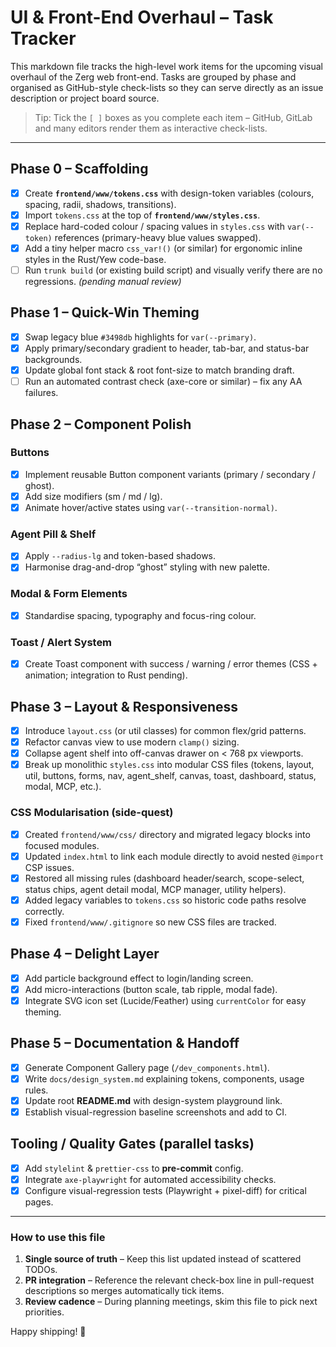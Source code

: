 # UI & Front-End Overhaul – Task Tracker

This markdown file tracks the high-level work items for the upcoming visual overhaul of the Zerg web front-end.  Tasks are grouped by phase and organised as GitHub-style check-lists so they can serve directly as an issue description or project board source.

> Tip: Tick the `[ ]` boxes as you complete each item – GitHub, GitLab and many editors render them as interactive check-lists.

---

## Phase 0 – Scaffolding

- [x] Create **`frontend/www/tokens.css`** with design-token variables (colours, spacing, radii, shadows, transitions).
- [x] Import `tokens.css` at the top of **`frontend/www/styles.css`**.
- [x] Replace hard-coded colour / spacing values in `styles.css` with `var(--token)` references (primary-heavy blue values swapped).
- [x] Add a tiny helper macro `css_var!()` (or similar) for ergonomic inline styles in the Rust/Yew code-base.
- [ ] Run `trunk build` (or existing build script) and visually verify there are no regressions. *(pending manual review)*

## Phase 1 – Quick-Win Theming

- [x] Swap legacy blue `#3498db` highlights for `var(--primary)`.
- [x] Apply primary/secondary gradient to header, tab-bar, and status-bar backgrounds.
- [x] Update global font stack & root font-size to match branding draft.
- [ ] Run an automated contrast check (axe-core or similar) – fix any AA failures.

## Phase 2 – Component Polish

### Buttons
- [x] Implement reusable Button component variants (primary / secondary / ghost).
- [x] Add size modifiers (sm / md / lg).
- [x] Animate hover/active states using `var(--transition-normal)`.

### Agent Pill & Shelf
- [x] Apply `--radius-lg` and token-based shadows.
- [x] Harmonise drag-and-drop “ghost” styling with new palette.

### Modal & Form Elements
- [x] Standardise spacing, typography and focus-ring colour.

### Toast / Alert System
- [x] Create Toast component with success / warning / error themes (CSS + animation; integration to Rust pending).

## Phase 3 – Layout & Responsiveness

- [x] Introduce `layout.css` (or util classes) for common flex/grid patterns.
- [x] Refactor canvas view to use modern `clamp()` sizing.
- [x] Collapse agent shelf into off-canvas drawer on < 768 px viewports.
- [x] Break up monolithic `styles.css` into modular CSS files (tokens, layout, util, buttons, forms, nav, agent_shelf, canvas, toast, dashboard, status, modal, MCP, etc.).

### CSS Modularisation (side-quest)
- [x] Created `frontend/www/css/` directory and migrated legacy blocks into focused modules.
- [x] Updated `index.html` to link each module directly to avoid nested `@import` CSP issues.
- [x] Restored all missing rules (dashboard header/search, scope-select, status chips, agent detail modal, MCP manager, utility helpers).
- [x] Added legacy variables to `tokens.css` so historic code paths resolve correctly.
- [x] Fixed `frontend/www/.gitignore` so new CSS files are tracked.

## Phase 4 – Delight Layer

- [x] Add particle background effect to login/landing screen.
- [x] Add micro-interactions (button scale, tab ripple, modal fade).
- [x] Integrate SVG icon set (Lucide/Feather) using `currentColor` for easy theming.

## Phase 5 – Documentation & Handoff

- [x] Generate Component Gallery page (`/dev_components.html`).
- [x] Write `docs/design_system.md` explaining tokens, components, usage rules.
- [x] Update root **README.md** with design-system playground link.
- [x] Establish visual-regression baseline screenshots and add to CI.

## Tooling / Quality Gates (parallel tasks)

- [x] Add `stylelint` & `prettier-css` to **pre-commit** config.
- [x] Integrate `axe-playwright` for automated accessibility checks.
- [x] Configure visual-regression tests (Playwright + pixel-diff) for critical pages.

---

### How to use this file

1. **Single source of truth** – Keep this list updated instead of scattered TODOs.
2. **PR integration** – Reference the relevant check-box line in pull-request descriptions so merges automatically tick items.
3. **Review cadence** – During planning meetings, skim this file to pick next priorities.

Happy shipping! 🚀
